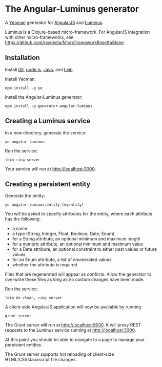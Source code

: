 # The Angular-Luminus generator 

A [Yeoman](http://yeoman.io) generator for [AngularJS](http://angularjs.org) and [Luminus](http://www.luminusweb.net/).

Luminus is a Clojure-based micro-framework.  For AngularJS integration with other micro-frameworks, see https://github.com/rayokota/MicroFrameworkRosettaStone.

## Installation

Install [Git](http://git-scm.com), [node.js](http://nodejs.org), [Java](https://www.java.com), and [Lein](http://leiningen.org/).

Install Yeoman:

    npm install -g yo

Install the Angular-Luminus generator:

    npm install -g generator-angular-luminus

## Creating a Luminus service

In a new directory, generate the service:

    yo angular-luminus

Run the service:

    lein ring server

Your service will run at [http://localhost:3000](http://localhost:3000).


## Creating a persistent entity

Generate the entity:

    yo angular-luminus:entity [myentity]

You will be asked to specify attributes for the entity, where each attribute has the following:

- a name
- a type (String, Integer, Float, Boolean, Date, Enum)
- for a String attribute, an optional minimum and maximum length
- for a numeric attribute, an optional minimum and maximum value
- for a Date attribute, an optional constraint to either past values or future values
- for an Enum attribute, a list of enumerated values
- whether the attribute is required

Files that are regenerated will appear as conflicts.  Allow the generator to overwrite these files as long as no custom changes have been made.

Run the service:

    lein do clean, ring server
    
A client-side AngularJS application will now be available by running

	grunt server
	
The Grunt server will run at [http://localhost:9000](http://localhost:9000).  It will proxy REST requests to the Luminus service running at [http://localhost:3000](http://localhost:3000).

At this point you should be able to navigate to a page to manage your persistent entities.  

The Grunt server supports hot reloading of client-side HTML/CSS/Javascript file changes.

